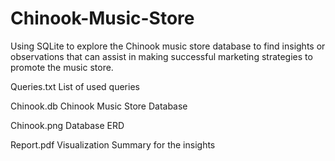 # Chinook-Music-Store
Using SQLite to explore the Chinook music store database to find insights or observations that can assist in making successful marketing strategies to promote the music store.

Queries.txt
List of used queries

Chinook.db
Chinook Music Store Database

Chinook.png
Database ERD

Report.pdf
Visualization Summary for the insights

